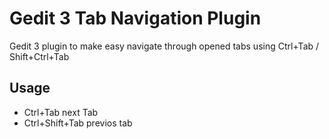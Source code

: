 # Gedit 3 Tab Navigation Plugin #

Gedit 3 plugin to make easy navigate through opened tabs using Ctrl+Tab / Shift+Ctrl+Tab

## Usage ##
*   Ctrl+Tab next Tab
*   Ctrl+Shift+Tab previos tab
